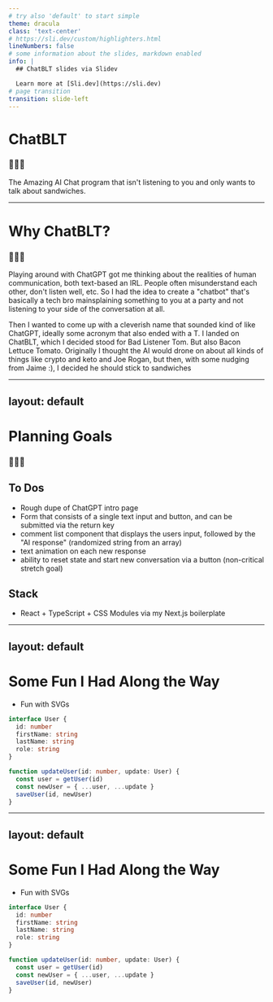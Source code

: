 ```yaml
---
# try also 'default' to start simple
theme: dracula
class: 'text-center'
# https://sli.dev/custom/highlighters.html
lineNumbers: false
# some information about the slides, markdown enabled
info: |
  ## ChatBLT slides via Slidev

  Learn more at [Sli.dev](https://sli.dev)
# page transition
transition: slide-left
---
```


# ChatBLT
### 🥓🥬🍅
The Amazing AI Chat program that isn't listening to you and only wants to talk about sandwiches.



<!--
quick demo of ChatGPT vs. ChatBlT
-->

---

# Why ChatBLT? 

### 🥓🥬🍅

Playing around with ChatGPT got me thinking about the realities of human communication, both text-based an IRL. People often misunderstand each other, don't listen well, etc. So I had the idea to create a "chatbot" that's basically a tech bro mainsplaining something to you at a party and not listening to your side of the conversation at all.

Then I wanted to come up with a cleverish name that sounded kind of like ChatGPT, ideally some acronym that also ended with a T. I landed on ChatBLT, which I decided stood for Bad Listener Tom. But also Bacon Lettuce Tomato. Originally I thought the AI would drone on about all kinds of things like crypto and keto and Joe Rogan, but then, with some nudging from Jaime :), I decided he should stick to sandwiches

<!--
Here is another comment.
-->

---
layout: default
---

# Planning Goals

### 🥓🥬🍅

## To Dos
* Rough dupe of ChatGPT intro page
* Form that consists of a single text input and button, and can be submitted via the return key
* comment list component that displays the users input, followed by the "AI response" (randomized string from an array)
* text animation on each new response
* ability to reset state and start new conversation via a button (non-critical stretch goal)

## Stack
* React + TypeScript + CSS Modules via my Next.js boilerplate
---
layout: default
---

# Some Fun I Had Along the Way

* Fun with SVGs

```ts {all|2|1-6|9|all}
interface User {
  id: number
  firstName: string
  lastName: string
  role: string
}

function updateUser(id: number, update: User) {
  const user = getUser(id)
  const newUser = { ...user, ...update }
  saveUser(id, newUser)
}
```
---
layout: default
---

# Some Fun I Had Along the Way

* Fun with SVGs

```ts {all|2|1-6|9|all}
interface User {
  id: number
  firstName: string
  lastName: string
  role: string
}

function updateUser(id: number, update: User) {
  const user = getUser(id)
  const newUser = { ...user, ...update }
  saveUser(id, newUser)
}
```

